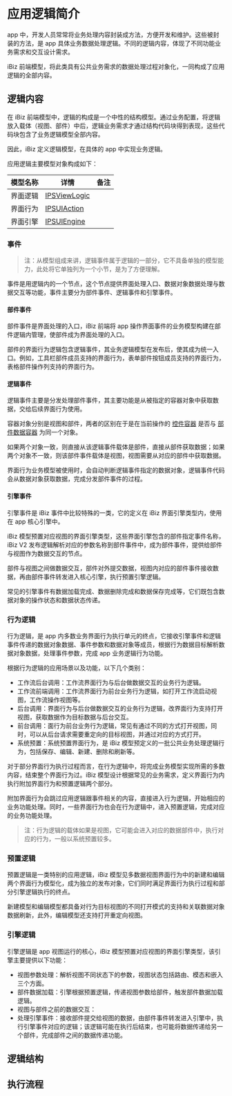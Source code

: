 # 应用逻辑简介

app 中，开发人员常常将业务处理内容封装成方法，方便开发和维护。这些被封装的方法，是 app 具体业务数据处理逻辑。不同的逻辑内容，体现了不同功能业务需求和交互设计需求。

iBiz 前端模型，将此类具有公共业务需求的数据处理过程对象化，一同构成了应用逻辑的全部内容。

## 逻辑内容

在 iBiz 前端模型中，逻辑的构成是一个中性的结构模型。通过业务配置，将逻辑放入载体（视图、部件）中后，逻辑业务需求才通过结构代码块得到表现，这些代码块包含了业务逻辑模型全部内容。

因此，iBiz 定义逻辑模型，在具体的 app 中实现业务逻辑。

应用逻辑主要模型对象构成如下：

| 模型名称 | 详情                                                         | 备注 |
| -------- | ------------------------------------------------------------ | ---- |
| 界面逻辑 | [ IPSViewLogic](https://modelapi.ibizlab.cn/#/net/ibizsys/model/view/IPSViewLogic) |      |
| 界面行为 | [ IPSUIAction](https://modelapi.ibizlab.cn/#/net/ibizsys/model/view/IPSUIAction) |      |
| 界面引擎 | [IPSUIEngine](https://modelapi.ibizlab.cn/#/net/ibizsys/model/res/IPSUIEngine) |      |

### 事件

> 注：从模型组成来讲，逻辑事件属于逻辑的一部分，它不具备单独的模型能力，此处将它单独列为一个小节，是为了方便理解。

事件是用逻辑内的一个节点，这个节点提供界面处理入口、数据对象数据处理与数据交互等功能，事件主要分为部件事件、逻辑事件和引擎事件。

#### 部件事件

部件事件是界面处理的入口，iBiz 前端将 app 操作界面事件的业务模型构建在部件逻辑内管理，使部件成为界面处理的入口。

部件的界面行为逻辑包含逻辑事件，其业务逻辑模型在发布后，使其成为统一入口。例如，工具栏部件成员支持的界面行为，表单部件按钮成员支持的界面行为，表格部件操作列支持的界面行为。

#### 逻辑事件

逻辑事件主要是分发处理部件事件，其主要功能是从被指定的容器对象中获取数据，交给后续界面行为使用。

容器对象分别是视图和部件，两者的区别在于是在当前操作的 [控件容器]( https://modelapi.ibizlab.cn/#/net/ibizsys/model/control/IPSControlContainer ) 是否与 [部件数据容器]( https://modelapi.ibizlab.cn/#/net/ibizsys/model/control/IPSControlXDataContainer )  为同一个对象。

如果两个对象一致，则直接从该逻辑事件载体是部件，直接从部件获取数据；如果两个对象不一致，则该部件事件载体是视图，视图需要从对应的部件中获取数据。

界面行为业务模型被使用时，会自动判断逻辑事件指定的数据对象，逻辑事件代码会从数据对象获取数据，完成分发部件事件的过程。

#### 引擎事件

引擎事件是 iBiz 事件中比较特殊的一类，它的定义在 iBiz 界面引擎类型内，使用在 app 核心引擎中。

iBiz 模型预置对应视图的界面引擎类型，这些界面引擎包含的部件指定事件名称，iBiz V2 发布逻辑解析对应的参数名称到部件事件中，成为部件事件，提供给部件与视图作为数据交互的节点。

部件与视图之间做数据交互，部件对外提交数据，视图内对应的部件事件接收数据，再由部件事件转发进入核心引擎，执行预置引擎逻辑。

常见的引擎事件有数据加载完成、数据删除完成和数据保存完成等，它们既包含数据对象的操作状态和数据状态传递。

### 行为逻辑

行为逻辑，是 app 内多数业务界面行为执行单元的终点，它接收引擎事件和逻辑事件传递的数据对象数据、事件参数和数据对象等成员，根据行为数据目标解析数据对象数据，处理事件参数，完成 app 业务逻辑行为功能。

根据行为逻辑的应用场景以及功能，以下几个类别：

- 工作流后台调用：工作流界面行为与后台做数据交互的业务行为逻辑。
- 工作流前端调用：工作流界面行为前台业务行为逻辑，如打开工作流启动视图，工作流操作视图等。
- 后台调用：界面行为与后台做数据交互的业务行为逻辑，改界面行为支持打开视图，获取数据作为目标数据与后台交互。
- 前台调用：面行为前台业务行为逻辑，常见有通过不同的方式打开视图，同时，可以从后台请求需要重定向的目标视图，并通过对应的方式打开。
- 系统预置：系统预置界面行为，是 iBiz 模型预定义的一批公共业务处理逻辑行为，包括保存、编辑、新建、删除和刷新等。

对于部分界面行为执行过程而言，在行为逻辑中，将完成业务模型实现所需的多数内容，结束整个界面行为过。iBiz 模型设计根据常见的业务需求，定义界面行为内执行附加界面行为和预置逻辑两个部分。

附加界面行为会跳过应用逻辑跟事件相关的内容，直接进入行为逻辑，开始相应的业务功能处理。同时，一些界面行为也会在行为逻辑中，进入预置逻辑，完成对应的业务功能处理。

> 注：行为逻辑的载体如果是视图，它可能会进入对应的数据部件中，执行对应的行为，一般以系统预置较多。

### 预置逻辑

预置逻辑是一类特别的应用逻辑，iBiz 模型见多数据视图界面行为中的新建和编辑两个界面行为模型化，成为独立的发布对象，它们同时满足界面行为执行过程和部分引擎逻辑执行的终点。

新建模型和编辑模型都具备对行为目标视图的不同打开模式的支持和关联数据对象数据刷新，此外，编辑模型还支持打开重定向视图。

### 引擎逻辑

引擎逻辑是 app 视图运行的核心，iBiz 模型预置对应视图的界面引擎类型，该引擎主要提供以下功能：

- 视图参数处理：解析视图不同状态下的参数，视图状态包括路由、模态和嵌入三个方面。
- 部件数据加载：引擎根据预置逻辑，传递视图参数给部件，触发部件数据加载逻辑。
- 视图与部件之前的数据交互：
- 处理引擎事件：接收部件提交给视图的数据，由部件事件转发进入引擎中，执行引擎事件对应的逻辑；该逻辑可能在执行后结束，也可能将数据传递给另一个部件，完成部件之间的数据传递功能。

## 逻辑结构



## 执行流程

